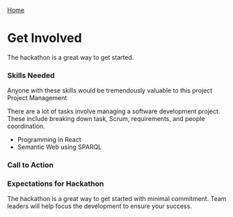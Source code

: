 [Home](/)

# Get Involved

The hackathon is a great way to get started.  


### Skills Needed

Anyone with these skills would be tremendously valuable to this project
Project Management

There are a lot of tasks involve managing a software development project. These include breaking down task, Scrum, requirements, and people coordination.

* Programming in React
* Semantic Web using SPARQL


### Call to Action


### Expectations for Hackathon

The hackathon is a great way to get started with minimal commitment. Team leaders will help focus the development to ensure your success.

